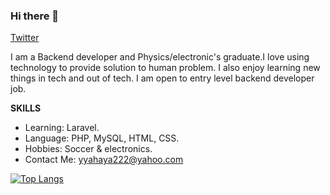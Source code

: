 ### Hi there 👋

[Twitter](https://twitter.com/Omoluab_i)

I am a Backend developer and Physics/electronic's graduate.I love using technology to provide solution to human problem. I also enjoy learning new things in tech and out of tech. I am open to entry level backend developer job.

**SKILLS**
- Learning: Laravel.
- Language: PHP, MySQL, HTML, CSS.
- Hobbies: Soccer & electronics.
- Contact Me: yyahaya222@yahoo.com

[![Top Langs](https://github-readme-stats.vercel.app/api/top-langs/?username=omoluabidotcom)](https://github.com/anuraghazra/github-readme-stats)



